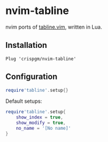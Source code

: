 # nvim-tabline

nvim ports of [tabline.vim](https://github.com/mkitt/tabline.vim), written in Lua.

## Installation

```viml
Plug 'crispgm/nvim-tabline'
```

## Configuration

```lua
require'tabline'.setup{}
```

Default setups:

```lua
require'tabline'.setup{
    show_index = true,
    show_modify = true,
    no_name = '[No name]'
}
```
